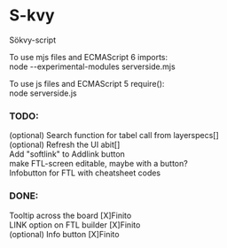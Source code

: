 # S-kvy
Sökvy-script

To use mjs files and ECMAScript 6 imports:<br> 
node --experimental-modules serverside.mjs 

To use js files and ECMAScript 5 require():<br> 
node serverside.js 

<h3>TODO:</h3>
 (optional) Search function for tabel call from layerspecs[]<br>
 (optional) Refresh the UI abit[]<br>
 Add "softlink" to Addlink button<br>
 make FTL-screen editable, maybe with a button?<br>
 Infobutton for FTL with cheatsheet codes<br>
 
 
 
 <h3>DONE:</h3>
 Tooltip across the board [X]Finito<br>
 LINK option on FTL builder [X]Finito<br>
 (optional) Info button [X]Finito<br>
